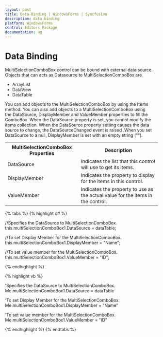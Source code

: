 ```yaml
---
layout: post
title: Data-Binding | WindowsForms | Syncfusion
description: data binding
platform: WindowsForms
control: Editors Package
documentation: ug
---
```


# Data Binding

MultiSelectionComboBox control can be bound with external data source. Objects that can acts as Datasource to MultiSelectionComboBox are

* ArrayList
* DataView
* DataTable

You can add objects to the MultiSelectionComboBox by using the Items method. You can also add objects to a MultiSelectionComboBox using the DataSource, DisplayMember and ValueMember properties to fill the ComboBox. When the DataSource property is set, you cannot modify the items collection. When the DataSource property setting causes the data source to change, the DataSourceChanged event is raised .When you set DataSource to a null, DisplayMember is set with an empty string ("").



<table>
<tr>
<th>
MultiSelectionComboBox Properties</th><th>
Description</th></tr>
<tr>
<td>
DataSource</td><td>
Indicates the list that this control will use to get its items.</td></tr>
<tr>
<td>
DisplayMember</td><td>
Indicates the property to display for the items in this control.</td></tr>
<tr>
<td>
ValueMember</td><td>
Indicates the property to use as the actual value for the items in the control.</td></tr>
</table>

{% tabs %}
{% highlight c# %}

//Specifies the DataSource to MultiSelectionComboBox.
this.multiSelectionComboBox1.DataSource = dataTable;

//To set Display Member for the MultiSelectionComboBox.
this.multiSelectionComboBox1.DisplayMember = "Name";

//To set value member for the MultiSelectionComboBox.
this.multiSelectionComboBox1.ValueMember = "ID";

{% endhighlight %}

{% highlight vb %}

'Specifies the DataSource to MultiSelectionComboBox.
Me.multiSelectionComboBox1.DataSource = dataTable

'To set Display Member for the MultiSelectionComboBox.
Me.multiSelectionComboBox1.DisplayMember = "Name"

'To set value member for the MultiSelectionComboBox.
Me.multiSelectionComboBox1.ValueMember = "ID"

{% endhighlight %}
{% endtabs %}
